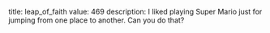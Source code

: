 title: leap_of_faith
value: 469
description: I liked playing Super Mario just for jumping from one place to another. Can you do that?